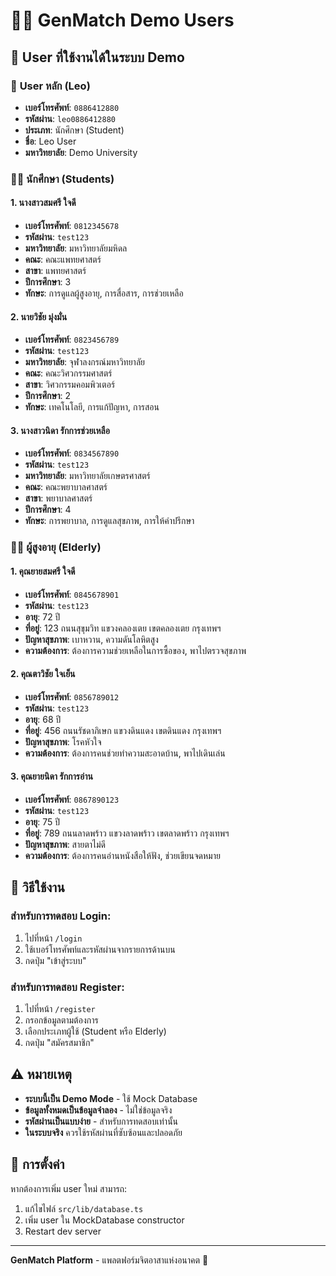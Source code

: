 # 🧑‍💻 GenMatch Demo Users

## 📱 User ที่ใช้งานได้ในระบบ Demo

### 🔐 **User หลัก (Leo)**
- **เบอร์โทรศัพท์**: `0886412880`
- **รหัสผ่าน**: `leo0886412880`
- **ประเภท**: นักศึกษา (Student)
- **ชื่อ**: Leo User
- **มหาวิทยาลัย**: Demo University

### 👨‍🎓 **นักศึกษา (Students)**

#### 1. นางสาวสมศรี ใจดี
- **เบอร์โทรศัพท์**: `0812345678`
- **รหัสผ่าน**: `test123`
- **มหาวิทยาลัย**: มหาวิทยาลัยมหิดล
- **คณะ**: คณะแพทยศาสตร์
- **สาขา**: แพทยศาสตร์
- **ปีการศึกษา**: 3
- **ทักษะ**: การดูแลผู้สูงอายุ, การสื่อสาร, การช่วยเหลือ

#### 2. นายวิชัย มุ่งมั่น
- **เบอร์โทรศัพท์**: `0823456789`
- **รหัสผ่าน**: `test123`
- **มหาวิทยาลัย**: จุฬาลงกรณ์มหาวิทยาลัย
- **คณะ**: คณะวิศวกรรมศาสตร์
- **สาขา**: วิศวกรรมคอมพิวเตอร์
- **ปีการศึกษา**: 2
- **ทักษะ**: เทคโนโลยี, การแก้ปัญหา, การสอน

#### 3. นางสาวนิดา รักการช่วยเหลือ
- **เบอร์โทรศัพท์**: `0834567890`
- **รหัสผ่าน**: `test123`
- **มหาวิทยาลัย**: มหาวิทยาลัยเกษตรศาสตร์
- **คณะ**: คณะพยาบาลศาสตร์
- **สาขา**: พยาบาลศาสตร์
- **ปีการศึกษา**: 4
- **ทักษะ**: การพยาบาล, การดูแลสุขภาพ, การให้คำปรึกษา

### 👴👵 **ผู้สูงอายุ (Elderly)**

#### 1. คุณยายสมศรี ใจดี
- **เบอร์โทรศัพท์**: `0845678901`
- **รหัสผ่าน**: `test123`
- **อายุ**: 72 ปี
- **ที่อยู่**: 123 ถนนสุขุมวิท แขวงคลองเตย เขตคลองเตย กรุงเทพฯ
- **ปัญหาสุขภาพ**: เบาหวาน, ความดันโลหิตสูง
- **ความต้องการ**: ต้องการความช่วยเหลือในการซื้อของ, พาไปตรวจสุขภาพ

#### 2. คุณตาวิชัย ใจเย็น
- **เบอร์โทรศัพท์**: `0856789012`
- **รหัสผ่าน**: `test123`
- **อายุ**: 68 ปี
- **ที่อยู่**: 456 ถนนรัชดาภิเษก แขวงดินแดง เขตดินแดง กรุงเทพฯ
- **ปัญหาสุขภาพ**: โรคหัวใจ
- **ความต้องการ**: ต้องการคนช่วยทำความสะอาดบ้าน, พาไปเดินเล่น

#### 3. คุณยายนิดา รักการอ่าน
- **เบอร์โทรศัพท์**: `0867890123`
- **รหัสผ่าน**: `test123`
- **อายุ**: 75 ปี
- **ที่อยู่**: 789 ถนนลาดพร้าว แขวงลาดพร้าว เขตลาดพร้าว กรุงเทพฯ
- **ปัญหาสุขภาพ**: สายตาไม่ดี
- **ความต้องการ**: ต้องการคนอ่านหนังสือให้ฟัง, ช่วยเขียนจดหมาย

## 🚀 **วิธีใช้งาน**

### **สำหรับการทดสอบ Login:**
1. ไปที่หน้า `/login`
2. ใช้เบอร์โทรศัพท์และรหัสผ่านจากรายการด้านบน
3. กดปุ่ม "เข้าสู่ระบบ"

### **สำหรับการทดสอบ Register:**
1. ไปที่หน้า `/register`
2. กรอกข้อมูลตามต้องการ
3. เลือกประเภทผู้ใช้ (Student หรือ Elderly)
4. กดปุ่ม "สมัครสมาชิก"

## ⚠️ **หมายเหตุ**

- **ระบบนี้เป็น Demo Mode** - ใช้ Mock Database
- **ข้อมูลทั้งหมดเป็นข้อมูลจำลอง** - ไม่ใช่ข้อมูลจริง
- **รหัสผ่านเป็นแบบง่าย** - สำหรับการทดสอบเท่านั้น
- **ในระบบจริง** ควรใช้รหัสผ่านที่ซับซ้อนและปลอดภัย

## 🔧 **การตั้งค่า**

หากต้องการเพิ่ม user ใหม่ สามารถ:
1. แก้ไขไฟล์ `src/lib/database.ts`
2. เพิ่ม user ใน MockDatabase constructor
3. Restart dev server

---

**GenMatch Platform** - แพลตฟอร์มจิตอาสาแห่งอนาคต 🌟
